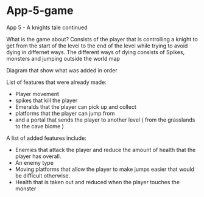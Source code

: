 # App-5-game
App 5 - A knights tale continued 

What is the game about?
Consists of the player that is controlling a knight to get from the start of the level to the end of the level while trying to avoid dying in differnet ways.
The different ways of dying consists of Spikes, monsters and jumping outside the world map





Diagram that show what was added in order
 

List of features that were already made:
- Player movement 
- spikes that kill the player
- Emeralds that the player can pick up and collect
- platforms that the player can jump from
- and a portal that sends the player to another level ( from the grasslands to the cave biome ) 


A list of added features include:
- Enemies that attack the player and reduce the amount of health that the player has overall.
- An enemy type
- Moving platforms that allow the player to make jumps easier that would be difficult otherwise.
- Health that is taken out and reduced when the player touches the monster

